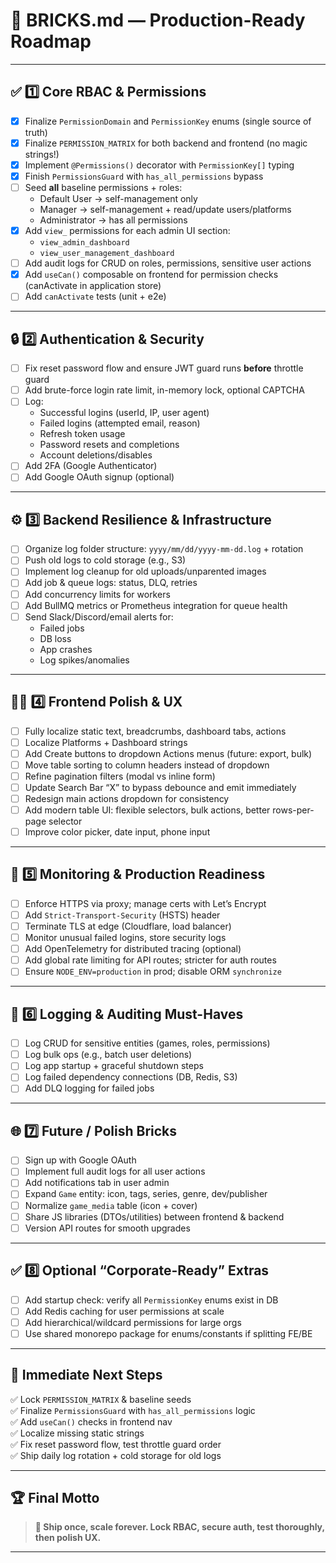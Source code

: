# 🧱 BRICKS.md — Production-Ready Roadmap

---

## ✅ 1️⃣ Core RBAC & Permissions

- [X] Finalize `PermissionDomain` and `PermissionKey` enums (single source of truth)
- [X] Finalize `PERMISSION_MATRIX` for both backend and frontend (no magic strings!)
- [X] Implement `@Permissions()` decorator with `PermissionKey[]` typing
- [X] Finish `PermissionsGuard` with `has_all_permissions` bypass
- [ ] Seed **all** baseline permissions + roles:
  - Default User → self-management only
  - Manager → self-management + read/update users/platforms
  - Administrator → has all permissions
- [X] Add `view_` permissions for each admin UI section:
  - `view_admin_dashboard`
  - `view_user_management_dashboard`
- [ ] Add audit logs for CRUD on roles, permissions, sensitive user actions
- [X] Add `useCan()` composable on frontend for permission checks (canActivate in application store)
- [ ] Add `canActivate` tests (unit + e2e)

---

## 🔒 2️⃣ Authentication & Security

- [ ] Fix reset password flow and ensure JWT guard runs **before** throttle guard
- [ ] Add brute-force login rate limit, in-memory lock, optional CAPTCHA
- [ ] Log:
  - Successful logins (userId, IP, user agent)
  - Failed logins (attempted email, reason)
  - Refresh token usage
  - Password resets and completions
  - Account deletions/disables
- [ ] Add 2FA (Google Authenticator)
- [ ] Add Google OAuth signup (optional)

---

## ⚙️ 3️⃣ Backend Resilience & Infrastructure

- [ ] Organize log folder structure: `yyyy/mm/dd/yyyy-mm-dd.log` + rotation
- [ ] Push old logs to cold storage (e.g., S3)
- [ ] Implement log cleanup for old uploads/unparented images
- [ ] Add job & queue logs: status, DLQ, retries
- [ ] Add concurrency limits for workers
- [ ] Add BullMQ metrics or Prometheus integration for queue health
- [ ] Send Slack/Discord/email alerts for:
  - Failed jobs
  - DB loss
  - App crashes
  - Log spikes/anomalies

---

## 🧑‍💻 4️⃣ Frontend Polish & UX

- [ ] Fully localize static text, breadcrumbs, dashboard tabs, actions
- [ ] Localize Platforms + Dashboard strings
- [ ] Add Create buttons to dropdown Actions menus (future: export, bulk)
- [ ] Move table sorting to column headers instead of dropdown
- [ ] Refine pagination filters (modal vs inline form)
- [ ] Update Search Bar “X” to bypass debounce and emit immediately
- [ ] Redesign main actions dropdown for consistency
- [ ] Add modern table UI: flexible selectors, bulk actions, better rows-per-page selector
- [ ] Improve color picker, date input, phone input

---

## 🚀 5️⃣ Monitoring & Production Readiness

- [ ] Enforce HTTPS via proxy; manage certs with Let’s Encrypt
- [ ] Add `Strict-Transport-Security` (HSTS) header
- [ ] Terminate TLS at edge (Cloudflare, load balancer)
- [ ] Monitor unusual failed logins, store security logs
- [ ] Add OpenTelemetry for distributed tracing (optional)
- [ ] Add global rate limiting for API routes; stricter for auth routes
- [ ] Ensure `NODE_ENV=production` in prod; disable ORM `synchronize`

---

## 📝 6️⃣ Logging & Auditing Must-Haves

- [ ] Log CRUD for sensitive entities (games, roles, permissions)
- [ ] Log bulk ops (e.g., batch user deletions)
- [ ] Log app startup + graceful shutdown steps
- [ ] Log failed dependency connections (DB, Redis, S3)
- [ ] Add DLQ logging for failed jobs

---

## 🌐 7️⃣ Future / Polish Bricks

- [ ] Sign up with Google OAuth
- [ ] Implement full audit logs for all user actions
- [ ] Add notifications tab in user admin
- [ ] Expand `Game` entity: icon, tags, series, genre, dev/publisher
- [ ] Normalize `game_media` table (icon + cover)
- [ ] Share JS libraries (DTOs/utilities) between frontend & backend
- [ ] Version API routes for smooth upgrades

---

## ✅ 8️⃣ Optional “Corporate-Ready” Extras

- [ ] Add startup check: verify all `PermissionKey` enums exist in DB
- [ ] Add Redis caching for user permissions at scale
- [ ] Add hierarchical/wildcard permissions for large orgs
- [ ] Use shared monorepo package for enums/constants if splitting FE/BE

---

## 📌 Immediate Next Steps

✅ Lock `PERMISSION_MATRIX` & baseline seeds  
✅ Finalize `PermissionsGuard` with `has_all_permissions` logic  
✅ Add `useCan()` checks in frontend nav  
✅ Localize missing static strings  
✅ Fix reset password flow, test throttle guard order  
✅ Ship daily log rotation + cold storage for old logs

---

## 🏆 Final Motto

> **💎 Ship once, scale forever. Lock RBAC, secure auth, test thoroughly, then polish UX.**

---
